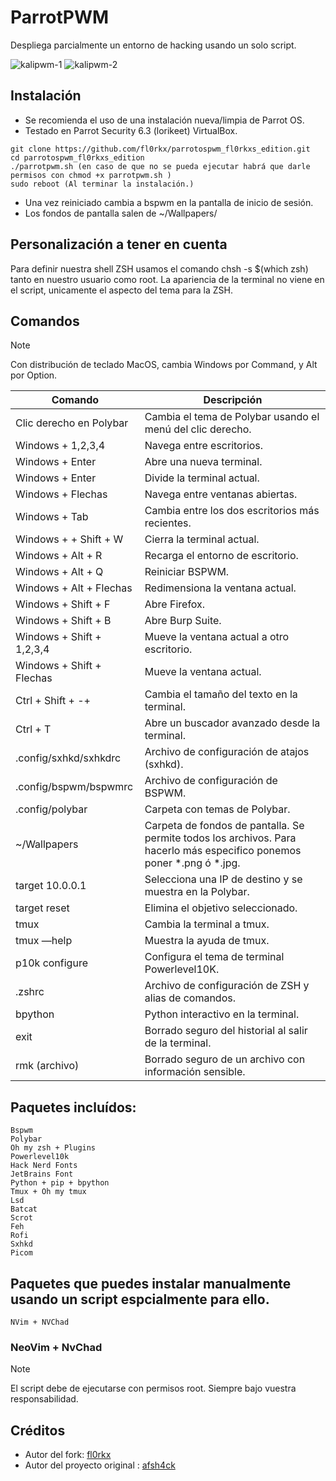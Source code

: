 # ParrotPWM

Despliega parcialmente un entorno de hacking usando un solo script.

![kalipwm-1](https://github.com/user-attachments/assets/0e11571f-7c71-416f-9bb8-32ab9c47d015)
![kalipwm-2](https://github.com/user-attachments/assets/b67853d2-922d-4303-90a8-4fbc2564555a)

## Instalación

- Se recomienda el uso de una instalación nueva/limpia de Parrot OS.
- Testado en Parrot Security 6.3 (lorikeet) VirtualBox.

```
git clone https://github.com/fl0rkx/parrotospwm_fl0rkxs_edition.git
cd parrotospwm_fl0rkxs_edition
./parrotpwm.sh (en caso de que no se pueda ejecutar habrá que darle permisos con chmod +x parrotpwm.sh )
sudo reboot (Al terminar la instalación.)
```
- Una vez reiniciado cambia a bspwm en la pantalla de inicio de sesión.
- Los fondos de pantalla salen de  ~/Wallpapers/

## Personalización a tener en cuenta
Para definir nuestra shell ZSH usamos el comando chsh -s $(which zsh) tanto en nuestro usuario como root.
La apariencia de la terminal no viene en el script, unicamente el aspecto del tema para la ZSH.
  
## Comandos

> [!NOTE]
> Con distribución de teclado MacOS, cambia Windows por Command, y Alt por Option.

| Comando                     | Descripción                                                 |
|-----------------------------|-------------------------------------------------------------|
| Clic derecho en Polybar     | Cambia el tema de Polybar usando el menú del clic derecho.  |
| Windows + 1,2,3,4           | Navega entre escritorios.                                   |
| Windows + Enter             | Abre una nueva terminal.                                    |
| Windows + Enter             | Divide la terminal actual.                                  |
| Windows + Flechas           | Navega entre ventanas abiertas.                             |
| Windows + Tab               | Cambia entre los dos escritorios más recientes.             |
| Windows + + Shift + W       | Cierra la terminal actual.                                  |
| Windows + Alt + R           | Recarga el entorno de escritorio.                           |
| Windows + Alt + Q           | Reiniciar BSPWM.                                            |
| Windows + Alt + Flechas     | Redimensiona la ventana actual.                             |
| Windows + Shift + F         | Abre Firefox.                                               |
| Windows + Shift + B         | Abre Burp Suite.                                            |
| Windows + Shift + 1,2,3,4   | Mueve la ventana actual a otro escritorio.                  |
| Windows + Shift + Flechas   | Mueve la ventana actual.                                    |
| Ctrl + Shift + -+           | Cambia el tamaño del texto en la terminal.                  |
| Ctrl + T                    | Abre un buscador avanzado desde la terminal.                |
| .config/sxhkd/sxhkdrc       | Archivo de configuración de atajos (sxhkd).                 |
| .config/bspwm/bspwmrc       | Archivo de configuración de BSPWM.                          |
| .config/polybar             | Carpeta con temas de Polybar.                               |
| ~/Wallpapers                | Carpeta de fondos de pantalla. Se permite todos los archivos. Para hacerlo más especifico ponemos poner *.png ó *.jpg. |
| target 10.0.0.1             | Selecciona una IP de destino y se muestra en la Polybar.    |
| target reset                | Elimina el objetivo seleccionado.                           |
| tmux                        | Cambia la terminal a tmux.                                  |
| tmux —help                  | Muestra la ayuda de tmux.                                   |
| p10k configure              | Configura el tema de terminal Powerlevel10K.                |
| .zshrc                      | Archivo de configuración de ZSH y alias de comandos.        |
| bpython                     | Python interactivo en la terminal.                          |
| exit                        | Borrado seguro del historial al salir de la terminal.       |
| rmk (archivo)               | Borrado seguro de un archivo con información sensible.      |

## Paquetes incluídos:

```
Bspwm
Polybar
Oh my zsh + Plugins
Powerlevel10k
Hack Nerd Fonts
JetBrains Font
Python + pip + bpython
Tmux + Oh my tmux
Lsd
Batcat
Scrot
Feh
Rofi
Sxhkd
Picom
```
## Paquetes que puedes instalar manualmente usando un script espcialmente para ello.
```
NVim + NVChad

```
### NeoVim + NvChad
> [!NOTE]
> El script debe de ejecutarse con permisos root. Siempre bajo vuestra responsabilidad.

## Créditos
- Autor del fork:      <a href="https://github.com/fl0rkx">fl0rkx</a>
- Autor del proyecto original :  <a href="https://github.com/afsh4ck">afsh4ck</a>
